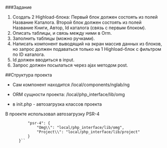 ###Задание

1) Создать 2 Highload-блока:
Первый блок должен состоять из полей Название Каталога.
Второй блок должен состоять из полей Название Книги, Автор, Id каталога
(связь с первым блоком).
2) Описать таблицы, и связь между ними в Orm.
3) Заполнить таблицы (можно ручками).
4) Написать компонент выводящий на экран массив данных из блоков, но запрос
должен подаваться только на 1 Highload-блок с фильтром по ID каталога.
5) Id должен вводиться в input.
6) Запрос должен посылаться через ajax методом post.

##Структура проекта

- Сам компонент находится /local/components/nglab/ng

 - ORM сущности проекта: /local/php_interface/lib/omg
 - в init.php - автозагрузка классов проекта

В проекте использовал автозагрузку PSR-4 

````"autoload": {
          "psr-4": {
              "Omg\\": "local/php_interface/lib/omg",
              "Project\\": "local/php_interface/lib/project"
          }
      }``
````

